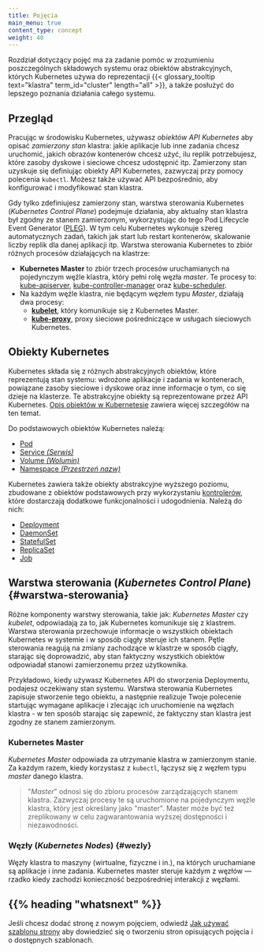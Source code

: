 ```yaml
---
title: Pojęcia
main_menu: true
content_type: concept
weight: 40
---
```


<!-- overview -->

Rozdział dotyczący pojęć ma za zadanie pomóc w zrozumieniu poszczególnych składowych systemu oraz obiektów abstrakcyjnych, których Kubernetes używa do reprezentacji {{< glossary_tooltip text="klastra" term_id="cluster" length="all" >}}, a także posłużyć do lepszego poznania działania całego systemu.



<!-- body -->

## Przegląd

Pracując w środowisku Kubernetes, używasz *obiektów API Kubernetes* aby opisać *zamierzony stan* klastra: jakie aplikacje lub inne zadania chcesz uruchomić, jakich obrazów kontenerów chcesz użyć, ilu replik potrzebujesz, które zasoby dyskowe i sieciowe chcesz udostępnić itp. Zamierzony stan uzyskuje się definiując obiekty API Kubernetes, zazwyczaj przy pomocy polecenia `kubectl`. Możesz także używać API bezpośrednio, aby konfigurować i modyfikować stan klastra.

Gdy tylko zdefiniujesz zamierzony stan, warstwa sterowania Kubernetes (*Kubernetes Control Plane*) podejmuje działania, aby aktualny stan klastra był zgodny ze stanem zamierzonym, wykorzystując do tego Pod Lifecycle Event Generator ([PLEG](https://github.com/kubernetes/community/blob/master/contributors/design-proposals/node/pod-lifecycle-event-generator.md)). W tym celu Kubernetes wykonuje szereg automatycznych zadań, takich jak start lub restart kontenerów, skalowanie liczby replik dla danej aplikacji itp. Warstwa sterowania Kubernetes to zbiór różnych procesów działających na klastrze:

* **Kubernetes Master** to zbiór trzech procesów uruchamianych na pojedynczym węźle klastra, który pełni rolę węzła _master_. Te procesy to: [kube-apiserver](/docs/admin/kube-apiserver/), [kube-controller-manager](/docs/admin/kube-controller-manager/) oraz [kube-scheduler](/docs/admin/kube-scheduler/).
* Na każdym węźle klastra, nie będącym węzłem typu _Master_, działają dwa procesy:
  * **[kubelet](/docs/admin/kubelet/)**, który komunikuje się z Kubernetes Master.
  * **[kube-proxy](/docs/admin/kube-proxy/)**, proxy sieciowe pośredniczące w usługach sieciowych Kubernetes.

## Obiekty Kubernetes

Kubernetes składa się z różnych abstrakcyjnych obiektów, które reprezentują stan systemu: wdrożone aplikacje i zadania w kontenerach, powiązane zasoby sieciowe i dyskowe oraz inne informacje o tym, co się dzieje na klasterze. Te abstrakcyjne obiekty są reprezentowane przez API Kubernetes. [Opis obiektów w Kubernetesie](/docs/concepts/overview/working-with-objects/kubernetes-objects/#kubernetes-objects) zawiera więcej szczegółów na ten temat.

Do podstawowych obiektów Kubernetes należą:

* [Pod](/docs/concepts/workloads/pods/pod-overview/)
* [Service *(Serwis)*](/docs/concepts/services-networking/service/)
* [Volume *(Wolumin)*](/docs/concepts/storage/volumes/)
* [Namespace *(Przestrzeń nazw)*](/docs/concepts/overview/working-with-objects/namespaces/)

Kubernetes zawiera także obiekty abstrakcyjne wyższego poziomu, zbudowane z obiektów podstawowych przy wykorzystaniu [kontrolerów](/docs/concepts/architecture/controller/), które dostarczają dodatkowe funkcjonalności i udogodnienia. Należą do nich:

 * [Deployment](/docs/concepts/workloads/controllers/deployment/)
 * [DaemonSet](/docs/concepts/workloads/controllers/daemonset/)
 * [StatefulSet](/docs/concepts/workloads/controllers/statefulset/)
 * [ReplicaSet](/docs/concepts/workloads/controllers/replicaset/)
 * [Job](/docs/concepts/workloads/controllers/jobs-run-to-completion/)

## Warstwa sterowania (*Kubernetes Control Plane*) {#warstwa-sterowania}

Różne komponenty warstwy sterowania, takie jak: *Kubernetes Master* czy *kubelet*, odpowiadają za to, jak Kubernetes komunikuje się z klastrem. Warstwa sterowania przechowuje informacje o wszystkich obiektach Kubernetes w systemie i w sposób ciągły steruje ich stanem. Pętle sterowania reagują na zmiany zachodzące w klastrze w sposób ciągły, starając się doprowadzić, aby stan faktyczny wszystkich obiektów odpowiadał stanowi zamierzonemu przez użytkownika.

Przykładowo, kiedy używasz Kubernetes API do stworzenia Deploymentu, podajesz oczekiwany stan systemu. Warstwa sterowania Kubernetes zapisuje stworzenie tego obiektu, a następnie realizuje Twoje polecenie startując wymagane aplikacje i zlecając ich uruchomienie na węzłach klastra - w ten sposób starając się zapewnić, że faktyczny stan klastra jest zgodny ze stanem zamierzonym.

### Kubernetes Master

*Kubernetes Master* odpowiada za utrzymanie klastra w zamierzonym stanie. Za każdym razem, kiedy korzystasz z `kubectl`, łączysz się z węzłem typu *master* danego klastra.

> "*Master*" odnosi się do zbioru procesów zarządzających stanem klastra. Zazwyczaj procesy te są uruchomione na pojedynczym węźle klastra, który jest określany jako "master". Master może być też zreplikowany w celu zagwarantowania wyższej dostępności i niezawodności.

### Węzły (*Kubernetes Nodes*) {#wezly}

Węzły klastra to maszyny (wirtualne, fizyczne i in.), na których uruchamiane są aplikacje i inne zadania. Kubernetes master steruje każdym z węzłów — rzadko kiedy zachodzi konieczność bezpośredniej interakcji z węzłami.



## {{% heading "whatsnext" %}}


Jeśli chcesz dodać stronę z nowym pojęciem, odwiedź
[Jak używać szablonu strony](/docs/home/contribute/page-templates/)
aby dowiedzieć się o tworzeniu stron opisujących pojęcia i o dostępnych szablonach.


